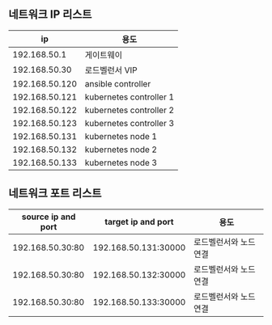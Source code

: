 
## 네트워크 IP 리스트

ip             | 용도 
---------------|--------------------------
192.168.50.1   | 게이트웨이
192.168.50.30  | 로드벨런서 VIP
192.168.50.120 | ansible controller
192.168.50.121 | kubernetes controller 1
192.168.50.122 | kubernetes controller 2
192.168.50.123 | kubernetes controller 3
192.168.50.131 | kubernetes node 1
192.168.50.132 | kubernetes node 2
192.168.50.133 | kubernetes node 3

## 네트워크 포트 리스트

source ip and port | target ip and port   | 용도
-------------------|----------------------|---------------
192.168.50.30:80   | 192.168.50.131:30000 | 로드벨런서와 노드 연결
192.168.50.30:80   | 192.168.50.132:30000 | 로드벨런서와 노드 연결
192.168.50.30:80   | 192.168.50.133:30000 | 로드벨런서와 노드 연결
